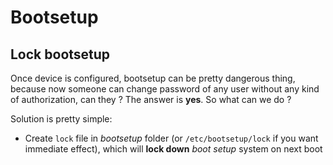 # Bootsetup

## Lock bootsetup

Once device is configured, bootsetup can be pretty dangerous thing, because now someone can change password of any user without any kind of authorization, can they ? The answer is **yes**. So what can we do ?

Solution is pretty simple:

- Create `lock` file in *bootsetup* folder (or `/etc/bootsetup/lock` if you want immediate effect), which will **lock down** *boot setup* system on next boot
